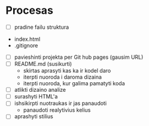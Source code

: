 # Procesas
 - [ ] pradine failu struktura
 -  index.html
 -  .gitignore
 - [ ]  pavieshinti projekta per Git hub pages (gausim URL)
 - [ ]  README.md (susikurti)
    -   skirtas aprasyti kas ka ir kodel daro
    -   iterpti nuoroda i daroma dizaina
    -   iterpti nuoroda, kur galima pamatyti koda
 - [ ]  atlikti dizaino analize
 - [ ]  surashyti HTML'a
 - [ ]  ishsikirpti nuotraukas ir jas panaudoti
    -   panaudoti realytivius kelius
 - [ ]  aprashyti stilius 

<!--
<nav>
<a href="#">Home</a>
<a href="#">Community</a>
<a href="#">#</a>
<a href="#">#</a>
<a href="#"></a>
</nav>
  <main><div>404</div></main>
</body>
</html>
<!DOCTYPE html>
<html lang="en">

<head>
    <meta charset="UTF-8">
    <meta http-equiv="X-UA-Compatible" content="IE=edge">
    <meta name="viewport" content="width=device-width, initial-scale=1.0">
    <title>Mergaite</title>
    <link rel="stylesheet" href="./main.css">
</head>

<body>
    <header>
        <img src="./logo.png" alt="Logo">
        <nav>
            <a href="#">Home</a>
            <a href="#">Tracks</a>
            <a href="#">Library</a>
            <a href="#">Community</a>
            <a href="#">Sign in</a>
        </nav>
    </header>
    <main>
        <div>
            <h1>404</h1>
            <p>The link is broken or the page has been moved.</p>
        </div>
        <img src="./mergina.png" alt="Liudnas veidelis ir mergina">
    </main>
</body>

</html>

-->

